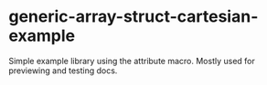 # generic-array-struct-cartesian-example

Simple example library using the attribute macro. Mostly used for previewing and testing docs.
